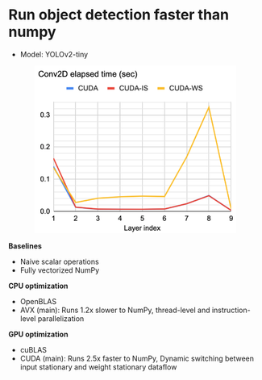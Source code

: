 # Run object detection faster than numpy
- Model: YOLOv2-tiny

<p align="center">
  <img width="400" src="./img.png">
</p>

**Baselines**
- Naive scalar operations
- Fully vectorized NumPy

**CPU optimization**
- OpenBLAS
- AVX (main): Runs 1.2x slower to NumPy, thread-level and instruction-level parallelization

**GPU optimization**
- cuBLAS
- CUDA (main): Runs 2.5x faster to NumPy, Dynamic switching between input stationary and weight stationary dataflow

